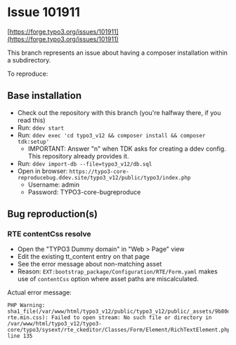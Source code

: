 # Issue 101911

[https://forge.typo3.org/issues/101911](https://forge.typo3.org/issues/101911)

This branch represents an issue about having a composer installation within
a subdirectory.

To reproduce:

## Base installation

* Check out the repository with this branch (you're halfway there, if you read this)
* Run: `ddev start`
* Run: `ddev exec 'cd typo3_v12 && composer install && composer tdk:setup'`
    * IMPORTANT: Answer "n" when TDK asks for creating a ddev config. This
      repository already provides it.
* Run: `ddev import-db --file=typo3_v12/db.sql`
* Open in browser: `https://typo3-core-reproducebug.ddev.site/typo3_v12/public/typo3/index.php`
    * Username: admin
    * Password: TYPO3-core-bugreproduce

## Bug reproduction(s)

### RTE contentCss resolve

* Open the "TYPO3 Dummy domain" in "Web > Page" view
* Edit the existing tt_content entry on that page
* See the error message about non-matching asset
* Reason: `EXT:bootstrap_package/Configuration/RTE/Form.yaml` makes use of `contentCss` option where asset paths are miscalculated.

Actual error message:

```
PHP Warning: sha1_file(/var/www/html/typo3_v12/public/typo3_v12/public/_assets/9b80d86a98af3ecc38aabe297d2c3695/Css/bootstrap5-rte.min.css): Failed to open stream: No such file or directory in /var/www/html/typo3_v12/typo3-core/typo3/sysext/rte_ckeditor/Classes/Form/Element/RichTextElement.php line 135
```
